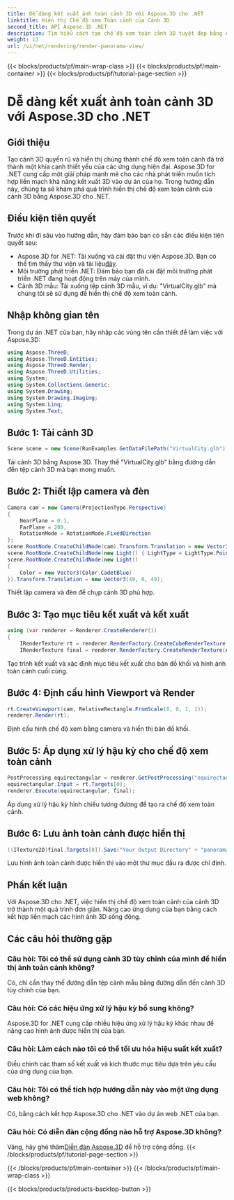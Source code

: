 ```yaml
---
title: Dễ dàng kết xuất ảnh toàn cảnh 3D với Aspose.3D cho .NET
linktitle: Hiển thị Chế độ xem Toàn cảnh của Cảnh 3D
second_title: API Aspose.3D .NET
description: Tìm hiểu cách tạo chế độ xem toàn cảnh 3D tuyệt đẹp bằng Aspose.3D cho .NET. Hãy làm theo hướng dẫn từng bước của chúng tôi để hiển thị cảnh sống động.
weight: 13
url: /vi/net/rendering/render-panorama-view/
---
```


{{< blocks/products/pf/main-wrap-class >}}
{{< blocks/products/pf/main-container >}}
{{< blocks/products/pf/tutorial-page-section >}}

# Dễ dàng kết xuất ảnh toàn cảnh 3D với Aspose.3D cho .NET

## Giới thiệu
Tạo cảnh 3D quyến rũ và hiển thị chúng thành chế độ xem toàn cảnh đã trở thành một khía cạnh thiết yếu của các ứng dụng hiện đại. Aspose.3D for .NET cung cấp một giải pháp mạnh mẽ cho các nhà phát triển muốn tích hợp liền mạch khả năng kết xuất 3D vào dự án của họ. Trong hướng dẫn này, chúng ta sẽ khám phá quá trình hiển thị chế độ xem toàn cảnh của cảnh 3D bằng Aspose.3D cho .NET.
## Điều kiện tiên quyết
Trước khi đi sâu vào hướng dẫn, hãy đảm bảo bạn có sẵn các điều kiện tiên quyết sau:
-  Aspose.3D for .NET: Tải xuống và cài đặt thư viện Aspose.3D. Bạn có thể tìm thấy thư viện và tài liệu[đây](https://releases.aspose.com/3d/net/).
- Môi trường phát triển .NET: Đảm bảo bạn đã cài đặt môi trường phát triển .NET đang hoạt động trên máy của mình.
- Cảnh 3D mẫu: Tải xuống tệp cảnh 3D mẫu, ví dụ: "VirtualCity.glb" mà chúng tôi sẽ sử dụng để hiển thị chế độ xem toàn cảnh.
## Nhập không gian tên
Trong dự án .NET của bạn, hãy nhập các vùng tên cần thiết để làm việc với Aspose.3D:
```csharp
using Aspose.ThreeD;
using Aspose.ThreeD.Entities;
using Aspose.ThreeD.Render;
using Aspose.ThreeD.Utilities;
using System;
using System.Collections.Generic;
using System.Drawing;
using System.Drawing.Imaging;
using System.Linq;
using System.Text;
```
## Bước 1: Tải cảnh 3D
```csharp
Scene scene = new Scene(RunExamples.GetDataFilePath("VirtualCity.glb"));
```
Tải cảnh 3D bằng Aspose.3D. Thay thế "VirtualCity.glb" bằng đường dẫn đến tệp cảnh 3D mà bạn mong muốn.
## Bước 2: Thiết lập camera và đèn
```csharp
Camera cam = new Camera(ProjectionType.Perspective)
{
    NearPlane = 0.1,
    FarPlane = 200,
    RotationMode = RotationMode.FixedDirection
};
scene.RootNode.CreateChildNode(cam).Transform.Translation = new Vector3(5, 6, 0);
scene.RootNode.CreateChildNode(new Light() { LightType = LightType.Point }).Transform.Translation = new Vector3(-10, 7, -10);
scene.RootNode.CreateChildNode(new Light()
{
    Color = new Vector3(Color.CadetBlue)
}).Transform.Translation = new Vector3(49, 0, 49);
```
Thiết lập camera và đèn để chụp cảnh 3D phù hợp.
## Bước 3: Tạo mục tiêu kết xuất và kết xuất
```csharp
using (var renderer = Renderer.CreateRenderer())
{
    IRenderTexture rt = renderer.RenderFactory.CreateCubeRenderTexture(new RenderParameters(false), 512, 512);
    IRenderTexture final = renderer.RenderFactory.CreateRenderTexture(new RenderParameters(false, 32, 0, 0), 1024 * 3, 1024);
```
Tạo trình kết xuất và xác định mục tiêu kết xuất cho bản đồ khối và hình ảnh toàn cảnh cuối cùng.
## Bước 4: Định cấu hình Viewport và Render
```csharp
rt.CreateViewport(cam, RelativeRectangle.FromScale(0, 0, 1, 1));
renderer.Render(rt);
```
Định cấu hình chế độ xem bằng camera và hiển thị bản đồ khối.
## Bước 5: Áp dụng xử lý hậu kỳ cho chế độ xem toàn cảnh
```csharp
PostProcessing equirectangular = renderer.GetPostProcessing("equirectangular");
equirectangular.Input = rt.Targets[0];
renderer.Execute(equirectangular, final);
```
Áp dụng xử lý hậu kỳ hình chiếu tương đương để tạo ra chế độ xem toàn cảnh.
## Bước 6: Lưu ảnh toàn cảnh được hiển thị
```csharp
((ITexture2D)final.Targets[0]).Save("Your Output Directory" + "panorama.png", ImageFormat.Png);
```
Lưu hình ảnh toàn cảnh được hiển thị vào một thư mục đầu ra được chỉ định.
## Phần kết luận
Với Aspose.3D cho .NET, việc hiển thị chế độ xem toàn cảnh của cảnh 3D trở thành một quá trình đơn giản. Nâng cao ứng dụng của bạn bằng cách kết hợp liền mạch các hình ảnh 3D sống động.
## Các câu hỏi thường gặp
### Câu hỏi: Tôi có thể sử dụng cảnh 3D tùy chỉnh của mình để hiển thị ảnh toàn cảnh không?
Có, chỉ cần thay thế đường dẫn tệp cảnh mẫu bằng đường dẫn đến cảnh 3D tùy chỉnh của bạn.
### Câu hỏi: Có các hiệu ứng xử lý hậu kỳ bổ sung không?
Aspose.3D for .NET cung cấp nhiều hiệu ứng xử lý hậu kỳ khác nhau để nâng cao hình ảnh được hiển thị của bạn.
### Câu hỏi: Làm cách nào tôi có thể tối ưu hóa hiệu suất kết xuất?
Điều chỉnh các tham số kết xuất và kích thước mục tiêu dựa trên yêu cầu của ứng dụng của bạn.
### Câu hỏi: Tôi có thể tích hợp hướng dẫn này vào một ứng dụng web không?
Có, bằng cách kết hợp Aspose.3D cho .NET vào dự án web .NET của bạn.
### Câu hỏi: Có diễn đàn cộng đồng nào hỗ trợ Aspose.3D không?
 Vâng, hãy ghé thăm[Diễn đàn Aspose.3D](https://forum.aspose.com/c/3d/18) để hỗ trợ cộng đồng.
{{< /blocks/products/pf/tutorial-page-section >}}

{{< /blocks/products/pf/main-container >}}
{{< /blocks/products/pf/main-wrap-class >}}

{{< blocks/products/products-backtop-button >}}
